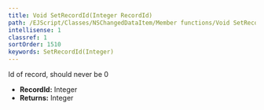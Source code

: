 ```yaml
---
title: Void SetRecordId(Integer RecordId)
path: /EJScript/Classes/NSChangedDataItem/Member functions/Void SetRecordId(Integer p_0)
intellisense: 1
classref: 1
sortOrder: 1510
keywords: SetRecordId(Integer)
---
```



Id of record, should never be 0



* **RecordId:** Integer
* **Returns:** Integer


